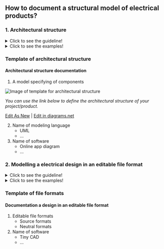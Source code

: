 ## **How to document a structural model of electrical products?**

 ### **1. Architectural structure**
<details>
  <summary>Click to see the guideline!</summary>
 
- **Definition:** *The architectural structure is a physical or logical layout of the components of a system design and their internal and external connections.*

 ```
 1. What minimum documentation should the architectural structure provide?

    - A model specifying the kind of components and their sub-components in the format of a tree  or a graph including
      - DC motor
      - A/D converter
      - DC converters  
      - Rotor
      - Sensor system
      - Motherboard
      - kit
      - Resistor
      - Transistors
      - IC
      - Sensors
      - Etc.

2. How to implement the architectural model?

  - Use modeling language for representation, such as
    - SysML (Block Definition, Activity, or Internal Block diagram)
    - UML
  - Use open-source software for modeling the tree or graph representation, such as
    - Papyrus
    - Modelio
    - Capella 
  ```
</details>

<details>
  <summary>Click to see the examples!</summary>
 
*The links below show some kinds of the architectural structure of the electrical product.*

#### *Example 1: Architectural structure of* [PX4 Vision](https://wikifactory.com/+holybro/px4-vision) 

![Image of architectural structure of PX4 Vision](https://github.com/OPEN-NEXT/wp2.3_template/blob/main/Sources/Images/Architecture%20of%20electrical%20structural%20model.jpg)

<a href="https://app.diagrams.net/#Hamerezoji1362%2Fdrawio-github%2Fmaster%2FArchitecture%20of%20electrical%20structural%20model.drawio" target="_blank">Edit As New</a> | <a href="https://app.diagrams.net/#Hamerezoji1362%2Fdrawio-github%2Fmaster%2FArchitecture%20of%20electrical%20model.png">Edit in diagrams.net</a>

#### *Example 2: Architectural structure of* [PSLab](https://pslab.io/) 

![Image of Structural graph of PSLab](https://github.com/OPEN-NEXT/wp2.3_template/blob/main/Sources/Images/Structural_graph.png)

#### *Example 3: Architectural structure of* [Open-Source-Ventilator](https://github.com/ermtl/Open-Source-Ventilator/blob/master/hardware/datasheets/A4988.pdf)

![Image of Structural graph of Open-Source-Ventilator](https://github.com/OPEN-NEXT/wp2.3_Guideline-for-documentation-of-OSH-design-reuse/blob/main/Sources/Images/Architectural%20stracture%20of%20open%20source%20ventilator.png)

#### *Example 4: Architectural structure of* [ GlasVent emergency ventilator](https://onlinelibrary.wiley.com/doi/10.1002/gch2.202000046) (refer to figure 6 of the link)
</details>

### Template of architectural structure
 
  #### Architectural structure documentation
  1. A model specifying of components
 
  ![Image of template for architectural structure ](https://github.com/OPEN-NEXT/wp2.3_Guideline-for-documentation-of-OSH-design-reuse/blob/main/Sources/Images/Architectural%20structure%20for%20template.jpg)
 
*You can use the link below to define the architectural structure of your project/product.*
 
  <a href="https://app.diagrams.net/#Hamerezoji1362%2Fdrawio-github%2Fmaster%2FArchitectural%20model%20of%20mechanical%20structure%20for%20template.drawio" target="_blank">Edit As New</a> | <a href="https://app.diagrams.net/#Hamerezoji1362%2Fdrawio-github%2Fmaster%2F%20Architectural%20model%20of%20mechanical%20structure%20for%20template.png" target="_blank">Edit in diagrams.net</a>
 
  2. Name of modeling language
     * UML
     * ...
  3. Name of software
     * Online app diagram
     * ...
 
### **2. Modelling a electrical design in an editable file format**
<details>
  <summary>Click to see the guideline!</summary>
 
- **Definition:** *An editable file format is a standard way that information is encoded for storage and allows the makers to study, modify the layout of the circuit diagram, Printed Circuit Board (PCB), and Schematic diagram.* 

 ```
To reuse a electrical design, it should provide information consist of:

 1. Preferable file format
   - Editable file formats that could be:
     - Source formats such as .gbr, .lib format   
     - Neutral formats such as Kicad_mod, kicad_pcb
 2. Preferable open-source software 
   - Tiny CAD
   - KiCAD
   - ADINA
  ```
 </details> 

<details>
  <summary>Click to see the examples!</summary>
 
#### *Example of an editable design file formats:* 

*1. [Nasa-JPL, source files](https://github.com/nasa-jpl/open-source-rover/tree/master/electrical/pcb/arduino_uno_sheild/gerbers/rev_b)*

*2. [AmbovVent, Neutral files ](https://github.com/AmboVent-1690-108/AmboVent/tree/master/1-Electronics)*
</details> 

### Template of file formats
 
 #### Documentation a design in an editable file format
  1. Editable file formats
     * Source formats
     * Neutral formats
  2. Name of software
     * Tiny CAD
     * ...
 
